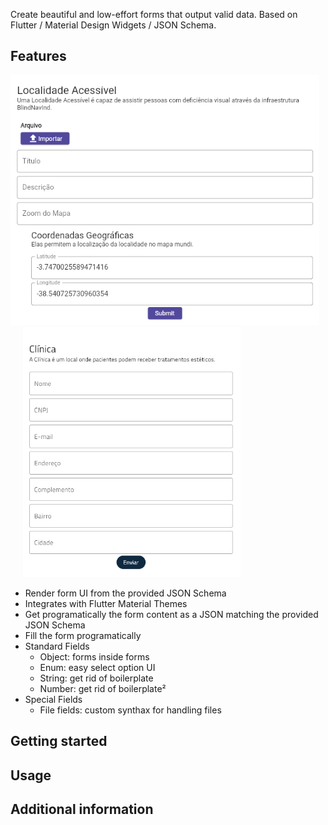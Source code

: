 Create beautiful and low-effort forms that output valid data.
Based on Flutter / Material Design Widgets / JSON Schema.

## Features

<p>
  <img src="https://github.com/Instituto-Iracema/flutter_json_schema_form/blob/trunk/prints/formWithMaterial2Theme.png"
    alt="An image of a Material Design 2 form made with flutter_json_schema_form" height="400"/>
  &nbsp;&nbsp;&nbsp;&nbsp;
  <img src="https://github.com/Instituto-Iracema/flutter_json_schema_form/blob/trunk/prints/formWithMaterial3Theme.png"
   alt="An image of a Material Design 3 form made with flutter_json_schema_form" height="400"/>
</p>

- Render form UI from the provided JSON Schema
- Integrates with Flutter Material Themes
- Get programatically the form content as a JSON matching the provided JSON Schema
- Fill the form programatically
- Standard Fields
	- Object: forms inside forms
	- Enum: easy select option UI
	- String: get rid of boilerplate
	- Number: get rid of boilerplate²
- Special Fields
	- File fields: custom synthax for handling files

<!-- TODO: List what your package can do. Maybe include images, gifs, or videos. -->

## Getting started

<!-- TODO: List prerequisites and provide or point to information on how to
start using the package. -->

## Usage

<!-- TODO: Include short and useful examples for package users. Add longer examples
to `/example` folder. 

```dart
const like = 'sample';
``` -->

## Additional information

<!-- TODO: Tell users more about the package: where to find more information, how to 
contribute to the package, how to file issues, what response they can expect 
from the package authors, and more. -->
